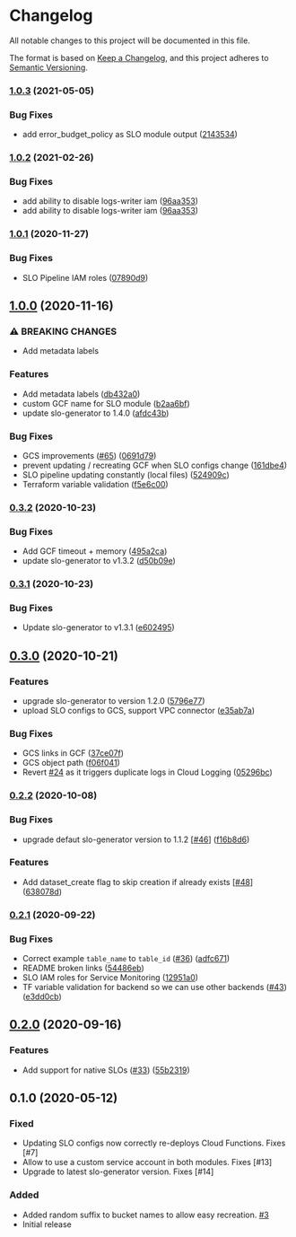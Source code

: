 # Changelog

All notable changes to this project will be documented in this file.

The format is based on
[Keep a Changelog](https://keepachangelog.com/en/1.0.0/),
and this project adheres to
[Semantic Versioning](https://semver.org/spec/v2.0.0.html).

### [1.0.3](https://www.github.com/terraform-google-modules/terraform-google-slo/compare/v1.0.2...v1.0.3) (2021-05-05)


### Bug Fixes

* add error_budget_policy as SLO module output ([2143534](https://www.github.com/terraform-google-modules/terraform-google-slo/commit/2143534a1aadeff73735446bc736310b91b2b945))

### [1.0.2](https://www.github.com/terraform-google-modules/terraform-google-slo/compare/v1.0.1...v1.0.2) (2021-02-26)


### Bug Fixes

* add ability to disable logs-writer iam ([96aa353](https://www.github.com/terraform-google-modules/terraform-google-slo/commit/96aa353b205e67e757f4a7e0c503f6ce07e5c93d))
* add ability to disable logs-writer iam ([96aa353](https://www.github.com/terraform-google-modules/terraform-google-slo/commit/96aa353b205e67e757f4a7e0c503f6ce07e5c93d))

### [1.0.1](https://www.github.com/terraform-google-modules/terraform-google-slo/compare/v1.0.0...v1.0.1) (2020-11-27)


### Bug Fixes

* SLO Pipeline IAM roles ([07890d9](https://www.github.com/terraform-google-modules/terraform-google-slo/commit/07890d9731212f3b436dc5f90b55c2e7a514af96))

## [1.0.0](https://www.github.com/terraform-google-modules/terraform-google-slo/compare/v0.3.2...v1.0.0) (2020-11-16)


### ⚠ BREAKING CHANGES

* Add metadata labels

### Features

* Add metadata labels ([db432a0](https://www.github.com/terraform-google-modules/terraform-google-slo/commit/db432a0339e8957f687b70d356c29c6eb3e42d61))
* custom GCF name for SLO module ([b2aa6bf](https://www.github.com/terraform-google-modules/terraform-google-slo/commit/b2aa6bf4bd5227765d37ac2b2a3b3e0a93391196))
* update slo-generator to 1.4.0 ([afdc43b](https://www.github.com/terraform-google-modules/terraform-google-slo/commit/afdc43b269fba7ac681ace7bec9b349c3e90c0b3))


### Bug Fixes

* GCS improvements ([#65](https://www.github.com/terraform-google-modules/terraform-google-slo/issues/65)) ([0691d79](https://www.github.com/terraform-google-modules/terraform-google-slo/commit/0691d7950b9ff3fca49f748c33b10acde32fb208))
* prevent updating / recreating GCF when SLO configs change ([161dbe4](https://www.github.com/terraform-google-modules/terraform-google-slo/commit/161dbe4fe7079214bec7543a670df6859567b636))
* SLO pipeline updating constantly (local files) ([524909c](https://www.github.com/terraform-google-modules/terraform-google-slo/commit/524909c7b7876e3be5fe836ce306159872d6b14b))
* Terraform variable validation ([f5e6c00](https://www.github.com/terraform-google-modules/terraform-google-slo/commit/f5e6c003527fe80fdbcb0cabfba07e9601e65f2b))

### [0.3.2](https://www.github.com/terraform-google-modules/terraform-google-slo/compare/v0.3.1...v0.3.2) (2020-10-23)


### Bug Fixes

* Add GCF timeout + memory ([495a2ca](https://www.github.com/terraform-google-modules/terraform-google-slo/commit/495a2ca9200aaa095b3a89cff182619c31163d96))
* update slo-generator to v1.3.2 ([d50b09e](https://www.github.com/terraform-google-modules/terraform-google-slo/commit/d50b09e9119749c7fa06ab36516c7fd0573343f0))

### [0.3.1](https://www.github.com/terraform-google-modules/terraform-google-slo/compare/v0.3.0...v0.3.1) (2020-10-23)


### Bug Fixes

* Update slo-generator to v1.3.1 ([e602495](https://www.github.com/terraform-google-modules/terraform-google-slo/commit/e6024958ed629598b809f575b86e73c0d7654143))

## [0.3.0](https://www.github.com/terraform-google-modules/terraform-google-slo/compare/v0.2.2...v0.3.0) (2020-10-21)


### Features

* upgrade slo-generator to version 1.2.0 ([5796e77](https://www.github.com/terraform-google-modules/terraform-google-slo/commit/5796e7799d2057db0befa990d0aa8ce16e8107f5))
* upload SLO configs to GCS, support VPC connector ([e35ab7a](https://www.github.com/terraform-google-modules/terraform-google-slo/commit/e35ab7af17ec67521a9a2ce77b0e33941aa9e90e))


### Bug Fixes

* GCS links in GCF ([37ce07f](https://www.github.com/terraform-google-modules/terraform-google-slo/commit/37ce07ff846f81563e6a4f8d5df672e9ceed804c))
* GCS object path ([f06f041](https://www.github.com/terraform-google-modules/terraform-google-slo/commit/f06f041ba5b076d5d6b99ca682bd8078e5637d86))
* Revert [#24](https://www.github.com/terraform-google-modules/terraform-google-slo/issues/24) as it triggers duplicate logs in Cloud Logging ([05296bc](https://www.github.com/terraform-google-modules/terraform-google-slo/commit/05296bcb181d0f6fc2e28d8438b76d0aab01bc57))

### [0.2.2](https://www.github.com/terraform-google-modules/terraform-google-slo/compare/v0.2.1...v0.2.2) (2020-10-08)


### Bug Fixes

* upgrade defaut slo-generator version to 1.1.2 [[#46](https://www.github.com/terraform-google-modules/terraform-google-slo/issues/46)] ([f16b8d6](https://www.github.com/terraform-google-modules/terraform-google-slo/commit/f16b8d6b9611c14636dffa1e20efb19f79e2932b))

### Features
* Add dataset_create flag to skip creation if already exists [[#48](https://github.com/terraform-google-modules/terraform-google-slo/pull/48)] ([638078d](https://github.com/terraform-google-modules/terraform-google-slo/commit/638078df81cd78f404994ab51db21a6920f11940))

### [0.2.1](https://www.github.com/terraform-google-modules/terraform-google-slo/compare/v0.2.0...v0.2.1) (2020-09-22)


### Bug Fixes

* Correct example `table_name` to `table_id` ([#36](https://www.github.com/terraform-google-modules/terraform-google-slo/issues/36)) ([adfc671](https://www.github.com/terraform-google-modules/terraform-google-slo/commit/adfc6714f830b581c529723895e9242f197e26ef))
* README broken links ([54486eb](https://www.github.com/terraform-google-modules/terraform-google-slo/commit/54486ebfa95f1b410b8eeca0e5ed45f8b2382364))
* SLO IAM roles for Service Monitoring ([12951a0](https://www.github.com/terraform-google-modules/terraform-google-slo/commit/12951a01282817366dd3f77d6f83fbf3689cf4ec))
* TF variable validation for backend so we can use other backends ([#43](https://www.github.com/terraform-google-modules/terraform-google-slo/issues/43)) ([e3dd0cb](https://www.github.com/terraform-google-modules/terraform-google-slo/commit/e3dd0cb72150e1d6ba14881e247f0a909af2b5bd))

## [0.2.0](https://www.github.com/terraform-google-modules/terraform-google-slo/compare/v0.1.0...v0.2.0) (2020-09-16)


### Features

* Add support for native SLOs ([#33](https://www.github.com/terraform-google-modules/terraform-google-slo/issues/33)) ([55b2319](https://www.github.com/terraform-google-modules/terraform-google-slo/commit/55b23194494273ddb968ed1a39d5e32894b14a85))


## 0.1.0 (2020-05-12)

### Fixed

* Updating SLO configs now correctly re-deploys Cloud Functions. Fixes [#7]
* Allow to use a custom service account in both modules. Fixes [#13]
* Upgrade to latest slo-generator version. Fixes [#14]

### Added

* Added random suffix to bucket names to allow easy recreation. [#3]
* Initial release

[unreleased]: https://github.com/terraform-google-modules/terraform-google-slo/compare/v0.1.0...HEAD

[0.1.0]: https://github.com/terraform-google-modules/terraform-google-slo/releases/tag/v0.1.0

[#3]: https://github.com/terraform-google-modules/terraform-google-slo/pull/3
